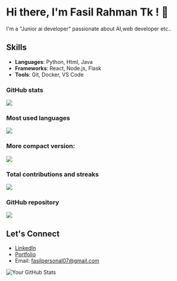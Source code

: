 # Hi there, I'm Fasil Rahman Tk ! 👋

I'm a "Junior ai developer" passionate about AI,web developer etc..

## Skills
- **Languages**: Python, Html, Java
- **Frameworks**: React, Node.js, Flask
- **Tools**: Git, Docker, VS Code

 ### GitHub stats
<img src="https://github-readme-stats.vercel.app/api?username=Fasiiltk&show_icons=true"/>

### Most used languages
<img src="https://github-readme-stats.vercel.app/api/top-langs?username=Fasiiltk"/>

### More compact version:
<img src="https://github-readme-stats.vercel.app/api/top-langs?username=Fasiiltk&layout=compact"/>

### Total contributions and streaks
<img src="https://github-readme-streak-stats.herokuapp.com/?user=Fasiiltk"/>

### GitHub repository
<img src="https://github-readme-stats.vercel.app/api/pin/?username=Fasiiltk&repo=github_profile"/>

## Let's Connect
- [LinkedIn](www.linkedin.com/in/fasil-rahman)
- [Portfolio](link)
- Email: fasilpersonal07@gmail.com

![Your GitHub Stats](https://github-readme-stats.vercel.app/api?username=your-username&show_icons=true&theme=radical)
